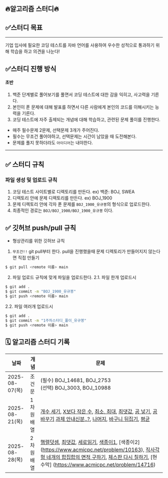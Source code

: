 ## 🔥알고리즘 스터디🔥

## ✅스터디 목표
-------
기업 입사에 필요한 코딩 테스트를 자바 언어를 사용하여 우수한 성적으로 통과하기 위해 학습을 하고 의견을 나눈다!

## ✅스터디 진행 방식
#### 초반
1. 백준 단계별로 풀어보기를 풀면서 코딩 테스트에 대한 감을 익히고, 사고력을 기른다.
2. 본인이 푼 문제에 대해 발표를 하면서 다른 사람에게 본인의 코드를 이해시키는 능력을 기른다.
3. 코딩 테스트에 자주 출제되는 개념에 대해 학습하고, 관련된 문제 풀이를 진행한다.

- 매주 필수문제 2문제, 선택문제 3개가 주어진다.
- 필수는 무조건 풀어야하고, 선택문제는 시간이 남았을 때 도전해본다.
- 문제를 풀지 못하더라도 `아이디어`는 내야한다.
---


## ✅ 스터디 규칙

### 파일 생성 및 업로드 규칙
1. 코딩 테스트 사이트별로 디렉토리를 만든다. ex) 백준: BOJ, SWEA
2. 디렉토리 안에 문제 디렉토리를 만든다. ex) BOJ_1900 
3. 문제 디렉토리 안에 각자 푼 문제를 `BOJ_1900_유규봉`의 형식으로 업로드한다.
4. 최종적인 경로는 `BOJ/BOJ_1900/BOJ_1900_유규봉` 이다.


## ✅ 깃허브 push/pull 규칙
- 형상관리를 위한 깃허브 규칙
1. `무조건!!` git pull부터 한다. pull을 진행했을때 문제 디렉토리가 만들어지지 않는다면 직접 만들기
```bash
$ git pull <remote 이름> main
```

2. 파일 업로드 규칙에 맞게 파일을 업로드한다.
2.1. 파일 한개 업로드시
```bash
$ git add .
$ git commit -m "BOJ_1900_유규봉"
$ git push <remote 이름> main
```
2.2. 파일 여러개 업로드시
```bash
$ git add .
$ git commit -m "1주차스터디_풀이_유규봉"
$ git push <remote 이름> main
```

## 🗓️ 알고리즘 스터디 기록
|날짜|개념|문제|
|-------|-------|-----|
|2025-08-07(목)|조건문|(필수) BOJ_14681, BOJ_2753<br>(선택) BOJ_3003, BOJ_10988|
|2025-08-21(목)|1차원배열|[개수 세기](https://www.acmicpc.net/problem/10807), [X보다 작은 수](https://www.acmicpc.net/problem/10871), [최소, 최대](https://www.acmicpc.net/problem/10871), [최댓값](https://www.acmicpc.net/problem/2562), [공 넣기](https://www.acmicpc.net/problem/10810), [공 바꾸기](https://www.acmicpc.net/problem/10813) [과제 안내신분..?](https://www.acmicpc.net/problem/5597), [나머지](https://www.acmicpc.net/problem/3052), [바구니 뒤집기](https://www.acmicpc.net/problem/10811), [평균](https://www.acmicpc.net/problem/1546)|
|2025-08-28(목)|2차원배열|[행렬덧셈](https://www.acmicpc.net/problem/2738), [최댓값](https://www.acmicpc.net/problem/2566), [세로읽기](https://www.acmicpc.net/problem/10798), [색종이1](https://www.acmicpc.net/problem/2563), [색종이2] (https://www.acmicpc.net/problem/10163), [직사각형 네개의 합집합의 면적 구하기](https://www.acmicpc.net/problem/2669), [체스판 다시 칠하기](https://www.acmicpc.net/problem/1018), [현수막] (https://www.acmicpc.net/problem/14716)|
